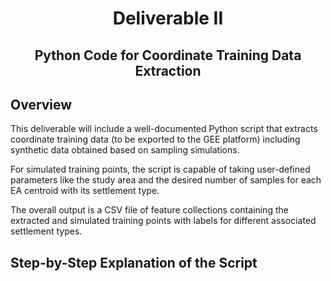 <h1>
    <center>
        Deliverable II
    </center>
</h1>

<h2>
    <center>
        Python Code for Coordinate Training Data Extraction
    </center>
</h2>


## Overview

This deliverable will include a well-documented Python script that extracts coordinate training data (to be exported to the GEE platform) including synthetic data obtained based on sampling simulations.

For simulated training points, the script is capable of taking user-defined parameters like the study area and the desired number of samples for each EA centroid with its settlement type.

The overall output is a CSV file of feature collections containing the extracted and simulated training points with labels for different associated settlement types.

## Step-by-Step Explanation of the Script


